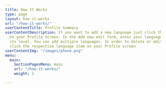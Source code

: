```yaml
---
title: How It Works
type: page
layout: how-it-works
url: "/how-it-works/"
userContentTitle: Profile Summary
userContentDescription: If you want to add a new language just click the Add icon
  on your Profile screen. In the Add new edit form, enter your language and specify
  its level. You can add multiple languages. In order to delete or edit your language
  click the respective language item on your Profile screen
userContentImg: "/images/phone.png"
menu:
  main:
    SectionPagesMenu: main
    url: "/how-it-works/"
    weight: 1

---
```

